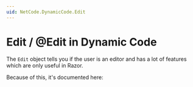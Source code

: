 ```yaml
---
uid: NetCode.DynamicCode.Edit
---
```


# Edit / @Edit in Dynamic Code

The `Edit` object tells you if the user is an editor and has a lot of features which are only useful in Razor. 

Because of this, it's documented here: [](xref:NetCode.Razor.Edit)

